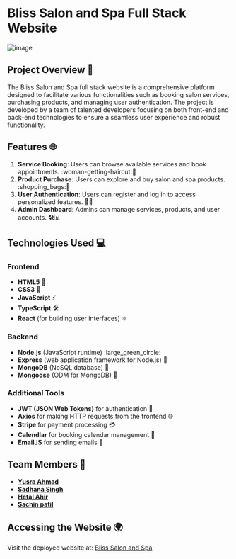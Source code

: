 # Bliss Salon and Spa Full Stack Website
![image](https://github.com/SadhanaSingh007/Final-Project/blob/af089326b69ced08a4a2baee3259b5d668c0693e/Screenshot%20from%202024-05-29%2011-31-01.png)
## Project Overview :star2:
The Bliss Salon and Spa full stack website is a comprehensive platform designed to facilitate various functionalities such as booking salon services, purchasing products, and managing user authentication. The project is developed by a team of talented developers focusing on both front-end and back-end technologies to ensure a seamless user experience and robust functionality.
## Features :globe_with_meridians:
1. **Service Booking**: Users can browse available services and book appointments. :woman-getting-haircut::nail_care:
2. **Product Purchase**: Users can explore and buy salon and spa products. :shopping_bags::lotion_bottle:
3. **User Authentication**: Users can register and log in to access personalized features. :closed_lock_with_key::busts_in_silhouette:
4. **Admin Dashboard**: Admins can manage services, products, and user accounts. :hammer_and_wrench::bar_chart:
## Technologies Used :computer:
### Frontend
- **HTML5** :memo:
- **CSS3** :art:
- **JavaScript** :zap:
- **TypeScript** :hammer_and_wrench:
- **React** (for building user interfaces) :atom_symbol:
### Backend
- **Node.js** (JavaScript runtime) :large_green_circle:
- **Express** (web application framework for Node.js) :rocket:
- **MongoDB** (NoSQL database) :leaves:
- **Mongoose** (ODM for MongoDB) :link:
### Additional Tools
- **JWT (JSON Web Tokens)** for authentication :key:
- **Axios** for making HTTP requests from the frontend :globe_with_meridians:
- **Stripe** for payment processing :credit_card:
- **Calendlar** for booking calendar management :date:
- **EmailJS** for sending emails :e-mail:
## Team Members :busts_in_silhouette:
- [**Yusra Ahmad**](https://github.com/Yusra-Ahmad)
- [**Sadhana Singh**](https://github.com/SadhanaSingh007)
- [**Hetal Ahir**](https://github.com/Hetal2409)
- [**Sachin patil**](https://github.com/Sachin-patil07)
## Accessing the Website :earth_africa:
Visit the deployed website at: [Bliss Salon and Spa](https://final-project-sug3.onrender.com/)












